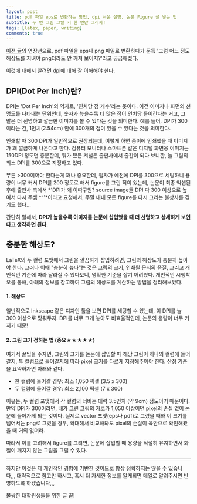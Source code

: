 ```yaml
---
layout: post
title: pdf 파일 eps로 변환하는 방법, dpi 쉬운 설명, 논문 Figure 잘 넣는 법
subtitle: 두 번 그림 그릴 거 한 번만 그리자!
tags: [latex, paper, writing]
comments: true
---
```


[이전 글](https://limhyungtae.github.io/2022-10-19-pdf-%ED%8C%8C%EC%9D%BC-eps%EB%A1%9C-%EB%B3%80%ED%99%98%ED%95%98%EB%8A%94-%EB%B0%A9%EB%B2%95/)의 연장선으로, pdf 파일을 eps나 png 파일로 변환하다가 문득 '그럼 어느 정도 해상도를 지녀야 png더라도 안 깨져 보이지?'라고 궁금해졌다.

이것에 대해서 알려면 dpi에 대해 잘 이해해야 한다.

## DPI(Dot Per Inch)란?

DPI는 'Dot Per Inch'의 약자로, '인치당 점 개수'라는 뜻이다. 
이건 이미지나 화면의 선명도를 나타내는 단위인데, 숫자가 높을수록 더 많은 점이 인치당 들어간다는 거고, 그 말은 더 선명하고 깔끔한 이미지를 볼 수 있다는 것을 의미한다.
예를 들어, DPI가 300이라는 건, 1인치(2.54cm) 안에 300개의 점이 있을 수 있다는 것을 의미한다.  

인쇄할 때 300 DPI가 일반적으로 권장되는데, 이렇게 하면 종이에 인쇄했을 때 이미지가 꽤 깔끔하게 나온다고 한다.
컴퓨터 모니터나 스마트폰 같은 디지털 화면용 이미지는 150DPI 정도면 충분한데, 뭐가 됐든 저널은 출판사에서 출간이 되다 보니깐, 늘 그림의 최소 DPI를 300으로 지정하고 있다.

무튼 >300이어야 한다는게 꽤나 중요한데, 필자가 예전에 DPI를 300으로 세팅하니 용량이 너무 커서 DPI를 200 정도로 해서 figure를 그린 적이 있는데, 
논문이 최종 억셉된 후에 출판사 측에서 *'DPI가 왜 이따구임? source image들 DPI 다 300 이상으로 높여서 다시 주셈 ^^'*이라고 요청해서, 주말 내내 모든 figure를 다시 그리는 불상사를 겪기도 했다...

간단히 말해서, **DPI가 높을수록 이미지를 논문에 삽입했을 때 더 선명하고 상세하게 보인다고 생각하면 된다.**

## 충분한 해상도?

LaTeX의 두 컬럼 포맷에서 그림을 깔끔하게 삽입하려면, 그림의 해상도가 충분히 높아야 한다. 
그러나 이때 "충분히 높다"는 것은 그림의 크기, 인쇄될 문서의 품질, 그리고 개인적인 기준에 따라 달라질 수 있다보니, 명확한 기준을 잡기 어려웠다. 
개인적인 시행착오를 통해, 아래의 정보를 참고하여 그림의 해상도를 계산하는 방법을 정리해보았다.


#### 1. 해상도

일반적으로 Inkscape 같은 디자인 툴을 보면 DPI를 세팅할 수 있는데, 이 DPI를 늘 300 이상으로 맞춰두자. DPI를 너무 크게 놓아도 비효율적인데, 논문의 용량이 너무 커지기 때문!  

#### 2. 그림 크기 정하는 법 (중요★★★★★)

여기서 꿀팁을 주자면, 그림의 크기를 논문에 삽입할 때 해당 그림이 하나의 컬럼에 들어갈지, 투 컬럼으로 들어갈지에 따라 pixel 크기를 다르게 지정해주어야 한다. 산정 기준을 요약하자면 아래와 같다.

- 한 컬럼에 들어갈 경우: 최소 1,050 픽셀 (3.5 x 300)
- 두 컬럼에 들어갈 경우: 최소 2,100 픽셀 (7 x 300) 

이유는, 두 컬럼 포맷에서 각 컬럼의 너비는 대략 3.5인치 (약 9cm) 정도이기 때문이다. 
만약 DPI가 300이라면, 내가 그린 그림의 가로가 1,050 이상이면 pixel의 손실 없이 논문에 들어가게 되는 것이다.
실제로 vector 포맷(eps나 pdf)로 그렸을 때와 이 크기를 넘어서는 png로 그렸을 경우, 확대해서 비교해봐도 pixel의 손실이 육안으로 확인해봤을 때 거의 없더라.

따라서 이를 고려해서 figure를 그리면, 논문에 삽입할 때 용량을 적절히 유지하면서 화질이 깨지지 않는 그림을 그릴 수 있다.

---

하지만 이것은 제 개인적인 경험에 기반한 것이므로 항상 정확하지는 않을 수 있습니다,,, 대략적으로 참고만 하시고, 혹시 더 자세한 정보를 알게되면 메일로 알려주시면 반영하도록 하겠습니다,,,

불쌍한 대학원생들을 위한 글 끝!